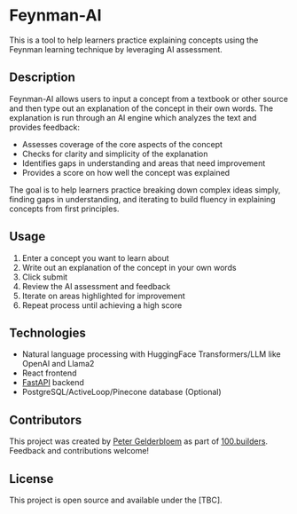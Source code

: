 # Feynman-AI

This is a tool to help learners practice explaining concepts using the Feynman learning technique by leveraging AI assessment.

## Description

Feynman-AI allows users to input a concept from a textbook or other source and then type out an explanation of the concept in their own words. The explanation is run through an AI engine which analyzes the text and provides feedback:

- Assesses coverage of the core aspects of the concept
- Checks for clarity and simplicity of the explanation
- Identifies gaps in understanding and areas that need improvement
- Provides a score on how well the concept was explained

The goal is to help learners practice breaking down complex ideas simply, finding gaps in understanding, and iterating to build fluency in explaining concepts from first principles.

## Usage

1. Enter a concept you want to learn about
2. Write out an explanation of the concept in your own words
3. Click submit
4. Review the AI assessment and feedback
5. Iterate on areas highlighted for improvement  
6. Repeat process until achieving a high score

## Technologies

- Natural language processing with HuggingFace Transformers/LLM like OpenAI and Llama2
- React frontend
- [FastAPI](https://fastapi.tiangolo.com/) backend
- PostgreSQL/ActiveLoop/Pinecone database (Optional)

## Contributors

This project was created by [Peter Gelderbloem](https://github.com/ptah23) as part of [100.builders](https://100.builders/). Feedback and contributions welcome!

## License

This project is open source and available under the [TBC].
